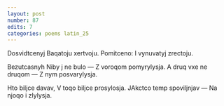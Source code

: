 ```yaml
---
layout: post
number: 87
edits: 7
categories: poems latin_25
---
```


Dosvidtcenyj 
Baqatoju xertvoju.
Pomitceno: 
I vynuvatyj zrectoju.

Bezutcasnyh
Niby j ne bulo —
Z voroqom pomyrylysja. 
A druq vxe ne druqom —
Z nym posvarylysja.

Hto biljce davav, 
V toqo biljce prosylosja.
JAkctco temp spoviljnjav —
Na njoqo i zlylysja.
